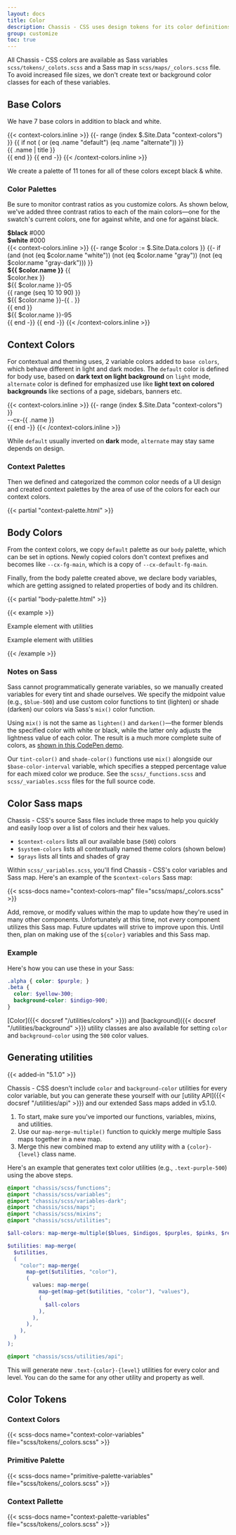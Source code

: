 ```yaml
---
layout: docs
title: Color
description: Chassis - CSS uses design tokens for its color definitions. Check out the [design tokens]({{< docsref "introduction/design-tokens" >}}) page to see how to edit design tokens.
group: customize
toc: true
---
```


All Chassis - CSS colors are available as Sass variables `scss/tokens/_colots.scss` and a Sass map in `scss/maps/_colors.scss` file. To avoid increased file sizes, we don't create text or background color classes for each of these variables.

## Base Colors

We have 7 base colors in addition to black and white.

<div class="row g-xsmall mb-medium">
  {{< context-colors.inline >}}
  {{- range (index $.Site.Data "context-colors") }}
  {{ if not ( or (eq .name "default") (eq .name "alternate")) }}
    <div class="col-medium-4">
      <div class="p-medium m-0 bg-{{ .name }} fg-contrast solid rounded-small">{{ .name | title }}</div>
    </div>
  {{ end }}
  {{ end -}}
  {{< /context-colors.inline >}}
</div>

We create a palette of 11 tones for all of these colors except black & white.

### Color Palettes

Be sure to monitor contrast ratios as you customize colors. As shown below, we've added three contrast ratios to each of the main colors—one for the swatch's current colors, one for against white, and one for against black.

<div class="row g-2xsmall mb-2xsmall">
<div class="col-6">
    <div class="p-medium bg-black fg-contrast">
      <strong class="d-block rounded-small">$black</strong>
      #000
    </div>
  </div>
  <div class="col-6">
    <div class="p-medium bg-white fg-contrast">
      <strong class="d-block rounded-small">$white</strong>
      #000
    </div>
  </div>
</div>
<div class="overflow-scroll text-nowrap">
<div class="grid font-code" style="--cx-grid-columns: 11; --cx-grid-gap: var(--cx-space-2xsmall);">
  {{< context-colors.inline >}}
  {{- range $color := $.Site.Data.colors }}
    {{- if (and (not (eq $color.name "white")) (not (eq $color.name "gray")) (not (eq $color.name "gray-dark"))) }}
    <div class="grid" style="width: 12rem; --cx-grid-columns: 1; grid-template-rows: auto;">
      <div class="p-medium rounded-small mb-xsmall position-relative swatch-{{ $color.name }}">
        <strong class="d-block">${{ $color.name }}</strong>
        {{ $color.hex }}
      </div>
      <div class="p-medium rounded-small cxd-{{ $color.name }}-05">${{ $color.name }}-05</div>
      {{ range (seq 10 10 90) }}
      <div class="p-medium rounded-small cxd-{{ $color.name }}-{{ . }}">${{ $color.name }}-{{ . }}</div>
      {{ end }}
      <div class="p-medium rounded-small cxd-{{ $color.name }}-95">${{ $color.name }}-95</div>
    </div>
    {{ end -}}
  {{ end -}}
  {{< /context-colors.inline >}}
</div>
</div>

## Context Colors

For contextual and theming uses, 2 variable colors added to `base colors`, which behave different in light and dark modes. The `default` color is defined for body use, based on **dark text on light background** on `light` mode, `alternate` color is defined for emphasized use like **light text on colored backgrounds** like sections of a page, sidebars, banners etc.

<div class="row g-xsmall mb-medium font-code">
  {{< context-colors.inline >}}
  {{- range (index $.Site.Data "context-colors") }}
    <div class="col-medium-4">
      <div class="p-medium m-0 bg-{{ .name }} fg-contrast rounded-small">--cx-{{ .name }}</div>
    </div>
  {{ end -}}
  {{< /context-colors.inline >}}
</div>

While `default` usually inverted on **dark** mode, `alternate` may stay same depends on design.

### Context Palettes

Then we defined and categorized the common color needs of a UI design and created context palettes by the area of use of the colors for each our context colors.

{{< partial "context-palette.html" >}}

## Body Colors

From the context colors, we copy `default` palette as our `body` palette, which can be set in options. Newly copied colors don't context prefixes and becomes like `--cx-fg-main`, which is a copy of `--cx-default-fg-main`.

Finally, from the body palette created above, we declare body variables, which are getting assigned to related properties of body and its children.

{{< partial "body-palette.html" >}}


{{< example >}}
<p class="p-medium primary-bg-main secondary-fg-main border primary-border-main rounded">
  Example element with utilities
</p>
<p class="p-medium bg-even fg-slight border cx-border-subtle rounded">
  Example element with utilities
</p>
{{< /example >}}

### Notes on Sass

Sass cannot programmatically generate variables, so we manually created variables for every tint and shade ourselves. We specify the midpoint value (e.g., `$blue-500`) and use custom color functions to tint (lighten) or shade (darken) our colors via Sass's `mix()` color function.

Using `mix()` is not the same as `lighten()` and `darken()`—the former blends the specified color with white or black, while the latter only adjusts the lightness value of each color. The result is a much more complete suite of colors, as [shown in this CodePen demo](https://codepen.io/emdeoh/pen/zYOQOPB).

Our `tint-color()` and `shade-color()` functions use `mix()` alongside our `$base-color-interval` variable, which specifies a stepped percentage value for each mixed color we produce. See the `scss/_functions.scss` and `scss/_variables.scss` files for the full source code.

## Color Sass maps

Chassis - CSS's source Sass files include three maps to help you quickly and easily loop over a list of colors and their hex values.

- `$context-colors` lists all our available base (`500`) colors
- `$system-colors` lists all contextually named theme colors (shown below)
- `$grays` lists all tints and shades of gray

Within `scss/_variables.scss`, you'll find Chassis - CSS's color variables and Sass map. Here's an example of the `$context-colors` Sass map:

{{< scss-docs name="context-colors-map" file="scss/maps/_colors.scss" >}}

Add, remove, or modify values within the map to update how they're used in many other components. Unfortunately at this time, not _every_ component utilizes this Sass map. Future updates will strive to improve upon this. Until then, plan on making use of the `${color}` variables and this Sass map.

### Example

Here's how you can use these in your Sass:

```scss
.alpha { color: $purple; }
.beta {
  color: $yellow-300;
  background-color: $indigo-900;
}
```

[Color]({{< docsref "/utilities/colors" >}}) and [background]({{< docsref "/utilities/background" >}}) utility classes are also available for setting `color` and `background-color` using the `500` color values.

## Generating utilities

{{< added-in "5.1.0" >}}

Chassis - CSS doesn't include `color` and `background-color` utilities for every color variable, but you can generate these yourself with our [utility API]({{< docsref "/utilities/api" >}}) and our extended Sass maps added in v5.1.0.

1. To start, make sure you've imported our functions, variables, mixins, and utilities.
2. Use our `map-merge-multiple()` function to quickly merge multiple Sass maps together in a new map.
3. Merge this new combined map to extend any utility with a `{color}-{level}` class name.

Here's an example that generates text color utilities (e.g., `.text-purple-500`) using the above steps.

```scss
@import "chassis/scss/functions";
@import "chassis/scss/variables";
@import "chassis/scss/variables-dark";
@import "chassis/scss/maps";
@import "chassis/scss/mixins";
@import "chassis/scss/utilities";

$all-colors: map-merge-multiple($blues, $indigos, $purples, $pinks, $reds, $oranges, $yellows, $greens, $teals, $cyans);

$utilities: map-merge(
  $utilities,
  (
    "color": map-merge(
      map-get($utilities, "color"),
      (
        values: map-merge(
          map-get(map-get($utilities, "color"), "values"),
          (
            $all-colors
          ),
        ),
      ),
    ),
  )
);

@import "chassis/scss/utilities/api";
```

This will generate new `.text-{color}-{level}` utilities for every color and level. You can do the same for any other utility and property as well.

## Color Tokens

### Context Colors

{{< scss-docs name="context-color-variables" file="scss/tokens/_colors.scss" >}}

### Primitive Palette

{{< scss-docs name="primitive-palette-variables" file="scss/tokens/_colors.scss" >}}

### Context Pallette
{{< scss-docs name="context-palette-variables" file="scss/tokens/_colors.scss" >}}
